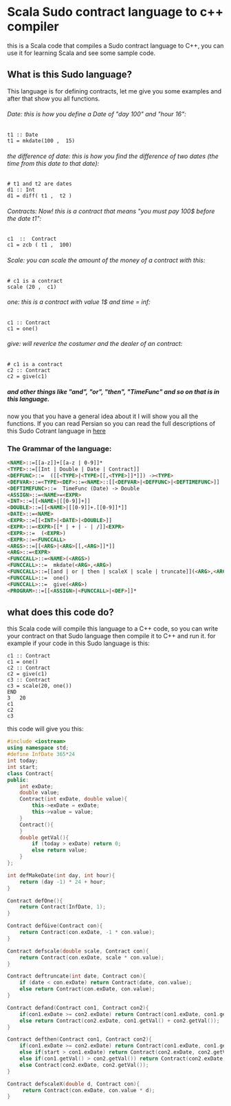 # Scala Sudo contract language to c++ compiler
this is a Scala code that compiles a Sudo contract language to C++, you can use it for learning Scala and see some sample code.

## What is this Sudo language?
This language is for defining contracts, let me give you some examples and after that show you all functions.
###### Date: this is how you define a Date of "day 100" and "hour 16":
    t1 :: Date
    t1 = mkdate(100 ,  15)
###### the difference of date: this is how you find the difference of two dates (the time from this date to that date):
    # t1 and t2 are dates
    d1 :: Int
    d1 = diff( t1 ,  t2 )
###### Contracts: Now! this is a contract that means "you must pay 100$ before the date t1":
    c1  ::  Contract
    c1 = zcb ( t1 ,  100)
###### Scale: you can scale the amount of the money of a contract with this:
    # c1 is a contract
    scale (20 ,  c1)
###### one: this is a contract with value 1$ and time = inf:
    c1 :: Contract
    c1 = one()
###### give: will reverlce the costumer and the dealer of an contract:
    # c1 is a contract
    c2 :: Contract
    c2 = give(c1)
##### and other things like "and", "or", "then", "TimeFunc" and so on that is in this language.
now you that you have a general idea about it I will show you all the functions. If you can read Persian so you can read the full descriptions of this Sudo Cotrant language in [here](https://d1b10bmlvqabco.cloudfront.net/attach/j7r7avrmonu3ul/hm63qs7fzfh1ep/jcly3wx21t9x/project_v5.pdf)

### The Grammar of the language:

```html
<NAME>::=[[a-z]]+[[a-z | 0-9]]*
<TYPE>::=[[Int | Double | Date | Contract]]
<DEFFUNC>::=  ([[<TYPE>|<TYPE>[[,<TYPE>]]*]]) -><TYPE>
<DEFVAR>::=<TYPE><DEF>::=<NAME>::[[<DEFVAR>|<DEFFUNC>|<DEFTIMEFUNC>]]
<DEFTIMEFUNC>::=  TimeFunc (Date) -> Double
<ASSIGN>::=<NAME>=<EXPR>
<INT>::=[[<NAME>|[[0-9]]+]]
<DOUBLE>::=[[<NAME>|[[0-9]]+.[[0-9]]*]]
<DATE>::=<NAME>
<EXPR>::=[[<INT>|<DATE>|<DOUBLE>]]
<EXPR>::=<EXPR>[[* | + | - | /]]<EXPR>
<EXPR>::=  (<EXPR>)
<EXPR>::=<FUNCCALL>
<ARGS>::=[[<ARG>|<ARG>[[,<ARG>]]*]]
<ARG>::=<EXPR>
<FUNCCALL>::=<NAME>(<ARGS>)
<FUNCCALL>::=  mkdate(<ARG>,<ARG>)
<FUNCCALL>::=[[and | or | then | scaleX | scale | truncate]](<ARG>,<ARG>)
<FUNCCALL>::=  one()
<FUNCCALL>::=  give(<ARG>)
<PROGRAM>::=[[<ASSIGN>|<FUNCCALL>|<DEF>]]*
```

## what does this code do?
this Scala code will compile this language to a C++ code, so you can write your contract on that Sudo language then compile it to C++ and run it. for example if your code in this Sudo language is this:
```
c1 :: Contract
c1 = one()
c2 :: Contract
c2 = give(c1)
c3 :: Contract
c3 = scale(20, one())
END
3	20
c1
c2
c3
```
this code will give you this:
```c++
#include <iostream>
using namespace std;
#define InfDate 365*24
int today;
int start;
class Contract{
public:
    int exDate;
    double value;
    Contract(int exDate, double value){
        this->exDate = exDate;
        this->value = value;
    }
    Contract(){
    }
    double getVal(){
        if (today > exDate) return 0;
        else return value;
    }
};

int defMakeDate(int day, int hour){
    return (day -1) * 24 + hour;
}

Contract defOne(){
    return Contract(InfDate, 1);
}

Contract defGive(Contract con){
    return Contract(con.exDate, -1 * con.value);
}

Contract defscale(double scale, Contract con){
    return Contract(con.exDate, scale * con.value);
}

Contract deftruncate(int date, Contract con){
    if (date < con.exDate) return Contract(date, con.value);
    else return Contract(con.exDate, con.value);
}

Contract defand(Contract con1, Contract con2){
	if(con1.exDate >= con2.exDate) return Contract(con1.exDate, con1.getVal() + con2.getVal());
    else return Contract(con2.exDate, con1.getVal() + con2.getVal());
}

Contract defthen(Contract con1, Contract con2){
	if(con1.exDate >= con2.exDate) return Contract(con1.exDate, con1.getVal());
	else if(start > con1.exDate) return Contract(con2.exDate, con2.getVal());
	else if(con1.getVal() > con2.getVal()) return Contract(con2.exDate, con1.getVal());
	else Contract(con2.exDate, con2.getVal());
}

Contract defscaleX(double d, Contract con){
     return Contract(con.exDate, con.value * d);
}

```


